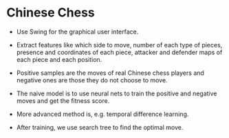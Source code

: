 # Chinese Chess

* Use Swing for the graphical user interface.

* Extract features like which side to move, number of each type of pieces, presence and coordinates of each piece, attacker and defender maps of each piece and each position.

* Positive samples are the moves of real Chinese chess players and negative ones are those they do not choose to move.

* The naive model is to use neural nets to train the positive and negative moves and get the fitness score.

* More advanced method is, e.g. temporal difference learning.

* After training, we use search tree to find the optimal move.
